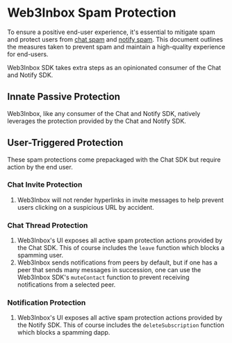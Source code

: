 # Web3Inbox Spam Protection

To ensure a positive end-user experience, it's essential to mitigate spam and
protect users from [chat spam](../../clients/chat/spam-protection.md) and [notify spam](../../clients/notify/spam-protection.md).
This document outlines the measures taken to prevent spam and maintain a
high-quality experience for end-users.

Web3Inbox SDK takes extra steps as an opinionated consumer of the Chat and Notify SDK.

## Innate Passive Protection

Web3Inbox, like any consumer of the Chat and Notify SDK, natively leverages the protection provided by the Chat and Notify SDK.

## User-Triggered Protection
These spam protections come prepackaged with the Chat SDK but require action by the end user.

### Chat Invite Protection

1. Web3Inbox will not render hyperlinks in invite messages to help prevent users clicking on a suspicious URL by accident.

### Chat Thread Protection

1. Web3Inbox's UI exposes all active spam protection actions provided by the Chat SDK. This of course includes the `leave` function which blocks a spamming user.
2. Web3Inbox sends notifications from peers by default, but if one has a peer that sends many messages in succession, one can use the Web3Inbox SDK's `muteContact` function to prevent receiving notifications from a selected peer.

### Notification Protection

1. Web3Inbox's UI exposes all active spam protection actions provided by the Notify SDK. This of course includes the `deleteSubscription` function which blocks a spamming dapp.


